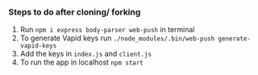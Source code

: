 ### Steps to do after cloning/ forking

1. Run `npm i express body-parser web-push` in terminal
2. To generate Vapid keys run `./node_modules/.bin/web-push generate-vapid-keys`
3. Add the keys in `index.js` and `client.js`
4. To run the app in localhost `npm start`

